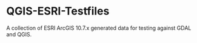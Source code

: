 # QGIS-ESRI-Testfiles
A collection of ESRI ArcGIS 10.7.x generated data for testing against GDAL and QGIS.
